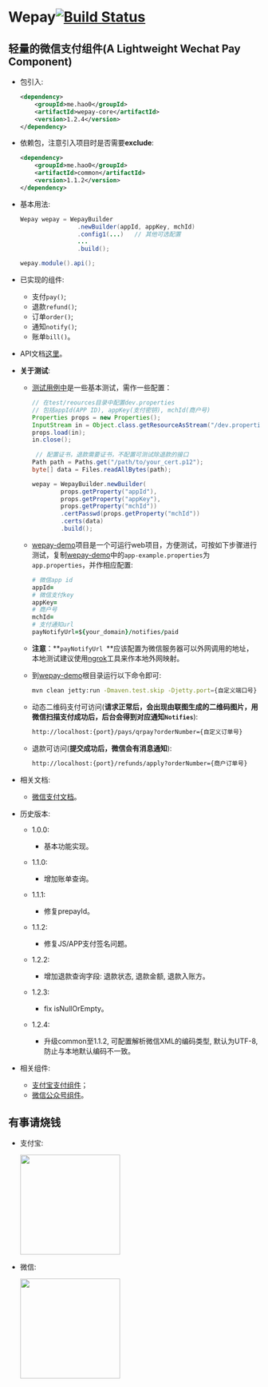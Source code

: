 # Wepay[![Build Status](https://travis-ci.org/ihaolin/wepay.svg?branch=master)](https://travis-ci.org/ihaolin/wepay)

轻量的微信支付组件(A Lightweight Wechat Pay Component)
---

+ 包引入:
	
	```xml
	<dependency>
        <groupId>me.hao0</groupId>
        <artifactId>wepay-core</artifactId>
        <version>1.2.4</version>
    </dependency>
	```
	
+ 依赖包，注意引入项目时是否需要**exclude**:

	```xml
	<dependency>
        <groupId>me.hao0</groupId>
        <artifactId>common</artifactId>
        <version>1.1.2</version>
    </dependency>
	
	```
	
+ 基本用法:
	
	```java
	Wepay wepay = WepayBuilder
                    .newBuilder(appId, appKey, mchId)
                    .config1(...)	// 其他可选配置
                    ...
                    .build();
    
    wepay.module().api();
	```

+ 已实现的组件:

	+ 支付``pay()``;
	+ 退款``refund()``;
	+ 订单``order()``;
	+ 通知``notify()``;
	+ 账单``bill()``。
		
+ API文档[这里](API.md)。

+ **关于测试**: 
	
	+ [测试用例中](wepay-core/src/test/java/me/hao0/wepay/WepayTest.java)是一些基本测试，需作一些配置：

		```java
		// 在test/reources目录中配置dev.properties
		// 包括appId(APP ID), appKey(支付密钥), mchId(商户号)
		Properties props = new Properties();
        InputStream in = Object.class.getResourceAsStream("/dev.properties");
        props.load(in);
        in.close();
		 
		 // 配置证书，退款需要证书，不配置可测试除退款的接口 
        Path path = Paths.get("/path/to/your_cert.p12");
        byte[] data = Files.readAllBytes(path);

        wepay = WepayBuilder.newBuilder(
                props.getProperty("appId"),
                props.getProperty("appKey"),
                props.getProperty("mchId"))
                .certPasswd(props.getProperty("mchId"))
                .certs(data)
                .build();
		```
	
	+ [wepay-demo](wepay-demo)项目是一个可运行web项目，方便测试，可按如下步骤进行测试，复制[wepay-demo](wepay-demo)中的``app-example.properties``为``app.properties``，并作相应配置:

		```ruby
		# 微信app id
		appId=
		# 微信支付key
		appKey=
		# 商户号
		mchId=
		# 支付通知url
		payNotifyUrl=${your_domain}/notifies/paid
		```
	
	+ **注意**：**``payNotifyUrl ``**应该配置为微信服务器可以外网调用的地址，本地测试建议使用[ngrok](https://ngrok.com/)工具来作本地外网映射。

	+ 到[wepay-demo](wepay-demo)根目录运行以下命令即可:

		```bash
		mvn clean jetty:run -Dmaven.test.skip -Djetty.port={自定义端口号}
		```
	
	+ 动态二维码支付可访问(**请求正常后，会出现由联图生成的二维码图片，用微信扫描支付成功后，后台会得到对应通知``Notifies``**):
		
		```bash
		http://localhost:{port}/pays/qrpay?orderNumber={自定义订单号}
		```	
	
	+ 退款可访问(**提交成功后，微信会有消息通知**):

		```bash
		http://localhost:{port}/refunds/apply?orderNumber={商户订单号}		```
		
+ 相关文档:
	
	+ [微信支付文档](https://pay.weixin.qq.com/wiki/doc/api/index.html)。

+ 历史版本:

	+ 1.0.0:
		
		+ 基本功能实现。
	
	+ 1.1.0:

		+ 增加账单查询。

	+ 1.1.1:

		+ 修复prepayId。

	+ 1.1.2:

		+ 修复JS/APP支付签名问题。

	+ 1.2.2:
		
		+ 增加退款查询字段: 退款状态, 退款金额, 退款入账方。
	
	+ 1.2.3:
			
        + fix isNullOrEmpty。
    
    + 1.2.4:
    			
        + 升级common至1.1.2, 可配置解析微信XML的编码类型, 默认为UTF-8, 防止与本地默认编码不一致。

+ 相关组件:

	+ <a href="https://github.com/ihaolin/alipay" target="_blank">支付宝支付组件</a>；
	+ <a href="https://github.com/ihaolin/wechat" target="_blank">微信公众号组件</a>。

## 有事请烧钱

+ 支付宝:
		
	<img src="alipay.png" width="200">
	
+ 微信:

	<img src="wechat.png" width="200">
        
